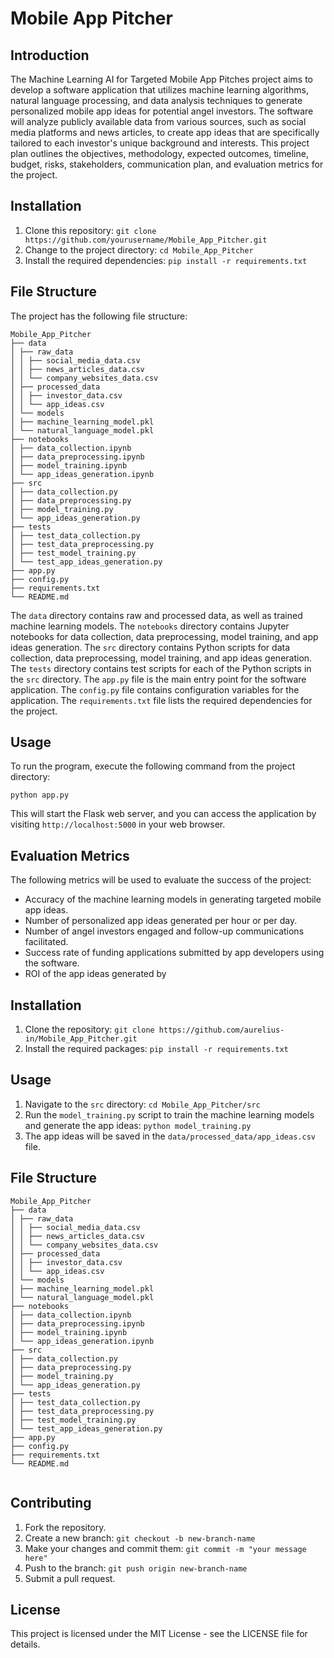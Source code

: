 # Mobile App Pitcher

## Introduction

The Machine Learning AI for Targeted Mobile App Pitches project aims to develop a software application that utilizes machine learning algorithms, natural language processing, and data analysis techniques to generate personalized mobile app ideas for potential angel investors. The software will analyze publicly available data from various sources, such as social media platforms and news articles, to create app ideas that are specifically tailored to each investor's unique background and interests. This project plan outlines the objectives, methodology, expected outcomes, timeline, budget, risks, stakeholders, communication plan, and evaluation metrics for the project.

## Installation

1. Clone this repository: `git clone https://github.com/yourusername/Mobile_App_Pitcher.git`
2. Change to the project directory: `cd Mobile_App_Pitcher`
3. Install the required dependencies: `pip install -r requirements.txt`

## File Structure

The project has the following file structure:

```
Mobile_App_Pitcher
├── data
│ ├── raw_data
│ │ ├── social_media_data.csv
│ │ ├── news_articles_data.csv
│ │ └── company_websites_data.csv
│ ├── processed_data
│ │ ├── investor_data.csv
│ │ └── app_ideas.csv
│ └── models
│ ├── machine_learning_model.pkl
│ └── natural_language_model.pkl
├── notebooks
│ ├── data_collection.ipynb
│ ├── data_preprocessing.ipynb
│ ├── model_training.ipynb
│ └── app_ideas_generation.ipynb
├── src
│ ├── data_collection.py
│ ├── data_preprocessing.py
│ ├── model_training.py
│ └── app_ideas_generation.py
├── tests
│ ├── test_data_collection.py
│ ├── test_data_preprocessing.py
│ ├── test_model_training.py
│ └── test_app_ideas_generation.py
├── app.py
├── config.py
├── requirements.txt
└── README.md
```


The `data` directory contains raw and processed data, as well as trained machine learning models. The `notebooks` directory contains Jupyter notebooks for data collection, data preprocessing, model training, and app ideas generation. The `src` directory contains Python scripts for data collection, data preprocessing, model training, and app ideas generation. The `tests` directory contains test scripts for each of the Python scripts in the `src` directory. The `app.py` file is the main entry point for the software application. The `config.py` file contains configuration variables for the application. The `requirements.txt` file lists the required dependencies for the project.

## Usage

To run the program, execute the following command from the project directory:

```
python app.py
```


This will start the Flask web server, and you can access the application by visiting `http://localhost:5000` in your web browser.

## Evaluation Metrics

The following metrics will be used to evaluate the success of the project:

- Accuracy of the machine learning models in generating targeted mobile app ideas.
- Number of personalized app ideas generated per hour or per day.
- Number of angel investors engaged and follow-up communications facilitated.
- Success rate of funding applications submitted by app developers using the software.
- ROI of the app ideas generated by

## Installation

1. Clone the repository: `git clone https://github.com/aurelius-in/Mobile_App_Pitcher.git`
2. Install the required packages: `pip install -r requirements.txt`

## Usage

1. Navigate to the `src` directory: `cd Mobile_App_Pitcher/src`
2. Run the `model_training.py` script to train the machine learning models and generate the app ideas: `python model_training.py`
3. The app ideas will be saved in the `data/processed_data/app_ideas.csv` file.

## File Structure

```
Mobile_App_Pitcher
├── data
│ ├── raw_data
│ │ ├── social_media_data.csv
│ │ ├── news_articles_data.csv
│ │ └── company_websites_data.csv
│ ├── processed_data
│ │ ├── investor_data.csv
│ │ └── app_ideas.csv
│ └── models
│ ├── machine_learning_model.pkl
│ └── natural_language_model.pkl
├── notebooks
│ ├── data_collection.ipynb
│ ├── data_preprocessing.ipynb
│ ├── model_training.ipynb
│ └── app_ideas_generation.ipynb
├── src
│ ├── data_collection.py
│ ├── data_preprocessing.py
│ ├── model_training.py
│ └── app_ideas_generation.py
├── tests
│ ├── test_data_collection.py
│ ├── test_data_preprocessing.py
│ ├── test_model_training.py
│ └── test_app_ideas_generation.py
├── app.py
├── config.py
├── requirements.txt
└── README.md
   
```


## Contributing

1. Fork the repository.
2. Create a new branch: `git checkout -b new-branch-name`
3. Make your changes and commit them: `git commit -m "your message here"`
4. Push to the branch: `git push origin new-branch-name`
5. Submit a pull request.

## License

This project is licensed under the MIT License - see the LICENSE file for details.

